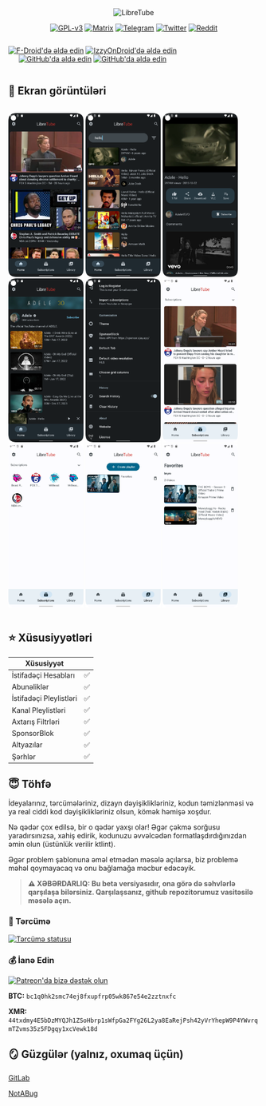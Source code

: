 <div align="center">
  <img src="https://libre-tube.github.io/assets/gh-banner.png" width="auto" height="auto" alt="LibreTube">

[![GPL-v3](https://libre-tube.github.io/assets/license-widget.svg)](https://www.gnu.org/licenses/gpl-3.0.en.html)
[![Matrix](https://libre-tube.github.io/assets/mat-widget.svg)](https://matrix.to/#/#LibreTube:matrix.org)
[![Telegram](https://libre-tube.github.io/assets/tg-widget.svg)](https://t.me/libretube)
[![Twitter](https://libre-tube.github.io/assets/tw-widget.svg)](https://twitter.com/libretube)
[![Reddit](https://libre-tube.github.io/assets/rd-widget.svg)](https://www.reddit.com/r/Libretube/)

</div><div align="center" style="width:100%; display:flex; justify-content:space-between;">

[<img src="https://libre-tube.github.io/assets/fdrload.png" alt="F-Droid'də əldə edin" width="30%">](https://f-droid.org/en/packages/com.github.libretube/)
[<img src="https://libre-tube.github.io/assets/izzyload.png" alt="IzzyOnDroid'də əldə edin" width="30%">](https://apt.izzysoft.de/fdroid/index/apk/com.github.libretube)<br/>
[<img src="https://libre-tube.github.io/assets/ghload.png" alt="GitHub'da əldə edin" width="30%">](https://github.com/libre-tube/LibreTube/releases/latest)
[<img src="https://libre-tube.github.io/assets/tgload.png" alt="GitHub'da əldə edin" width="30%">](https://t.me/LibreTube)

</div>

## 📱 Ekran görüntüləri

<div style="width:100%; display:flex; justify-content:space-between;">

[<img src="fastlane/metadata/android/en-US/images/phoneScreenshots/shot_1.png" width=30% alt="Ev">](fastlane/metadata/android/en-US/images/phoneScreenshots/shot_1.png)
[<img src="fastlane/metadata/android/en-US/images/phoneScreenshots/shot_2.png" width=30% alt="Axtarış">](fastlane/metadata/android/en-US/images/phoneScreenshots/shot_2.png)
[<img src="fastlane/metadata/android/en-US/images/phoneScreenshots/shot_3.png" width=30% alt="Oynadıcı">](fastlane/metadata/android/en-US/images/phoneScreenshots/shot_3.png)
[<img src="fastlane/metadata/android/en-US/images/phoneScreenshots/shot_4.png" width=30% alt="Kanal">](fastlane/metadata/android/en-US/images/phoneScreenshots/shot_4.png)
[<img src="fastlane/metadata/android/en-US/images/phoneScreenshots/shot_5.png" width=30% alt="Tənzimləmələr">](fastlane/metadata/android/en-US/images/phoneScreenshots/shot_5.png)
[<img src="fastlane/metadata/android/en-US/images/phoneScreenshots/shot_6.png" width=30% alt="Abunəliklər">](fastlane/metadata/android/en-US/images/phoneScreenshots/shot_6.png)
[<img src="fastlane/metadata/android/en-US/images/phoneScreenshots/shot_7.png" width=30% alt="Abunəliklər Siyahısı">](fastlane/metadata/android/en-US/images/phoneScreenshots/shot_7.png)
[<img src="fastlane/metadata/android/en-US/images/phoneScreenshots/shot_8.png" width=30% alt="Kitabxana">](fastlane/metadata/android/en-US/images/phoneScreenshots/shot_8.png)
[<img src="fastlane/metadata/android/en-US/images/phoneScreenshots/shot_9.png" width=30% alt="Pleylist">](fastlane/metadata/android/en-US/images/phoneScreenshots/shot_9.png)

</div>

## ⭐ Xüsusiyyətləri

| Xüsusiyyət               |     |
| -----------------        | --- |
| İstifadəçi Hesabları     | ✅  |
| Abunəliklər              | ✅  |
| İstifadəçi Pleylistləri  | ✅  |
| Kanal Pleylistləri       | ✅  |
| Axtarış Filtrləri        | ✅  |
| SponsorBlok              | ✅  |
| Altyazılar               | ✅  |
| Şərhlər                  | ✅  |

## 😇 Töhfə

İdeyalarınız, tərcümələriniz, dizayn dəyişiklikləriniz, kodun təmizlənməsi və ya real ciddi kod dəyişiklikləriniz olsun, kömək həmişə xoşdur.

Nə qədər çox edilsə, bir o qədər yaxşı olar! Əgər çəkmə sorğusu yaradırsınızsa, xahiş edirik, kodunuzu əvvəlcədən formatlaşdırdığınızdan əmin olun (üstünlük verilir ktlint).

Əgər problem şablonuna əməl etmədən məsələ açılarsa, biz problemə məhəl qoymayacaq və onu bağlamağa məcbur edəcəyik. 

> **⚠️ XƏBƏRDARLIQ: Bu beta versiyasıdır, ona görə də səhvlərlə qarşılaşa bilərsiniz. Qarşılaşsanız, github repozitorumuz vasitəsilə məsələ açın.** 

### 📝 Tərcümə

<a href="https://hosted.weblate.org/projects/libretube/#dillər">
<img src="https://hosted.weblate.org/widgets/libretube/-/287x66-grey.png" alt="Tərcümə statusu" />
</a>

### 💰 İanə Edin

[![Patreon'da bizə dəstək olun](https://img.shields.io/endpoint.svg?url=https%3A%2F%2Fshieldsio-patreon.vercel.app%2Fapi%3Fusername%3Dlibretubeteam%26type%3Dpatrons&style=for-the-badge)](https://patreon.com/libretubeteam)

**BTC:** `bc1q0hk2smc74ej8fxupfrp05wk867e54e2zztnxfc`

**XMR:** `44txdmy4E5bDzMYQJh1ZSoHbrp1sWfpGa2FYg26L2ya8EaRejPsh42yVrYhepW9P4YWvrqmTZvms35z5FDgqy1xcVewk18d`

## 🪞 Güzgülər (yalnız, oxumaq üçün)

<a href="https://gitlab.com/libretube/LibreTube">GitLab</a></p>
<a href="https://notabug.org/LibreTube/LibreTube">NotABug</a></p>

